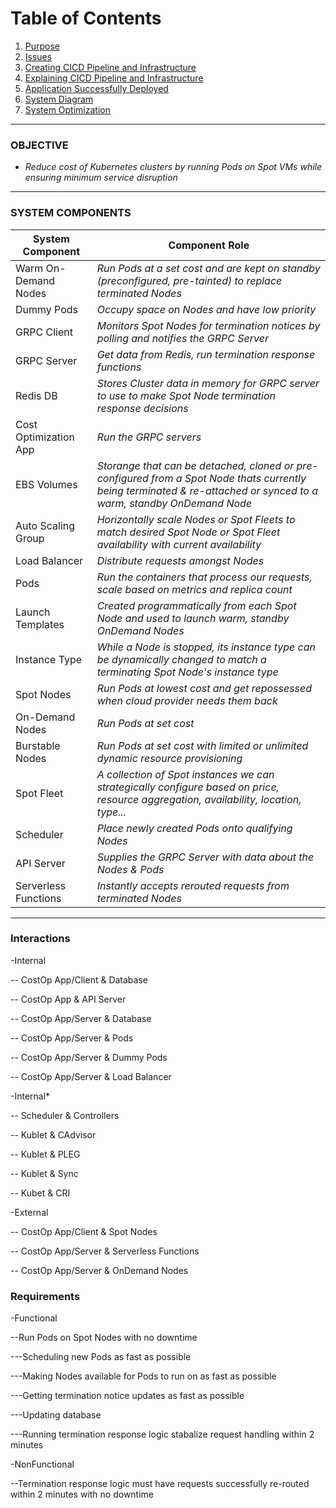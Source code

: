# Table of Contents
1. [Purpose](#purpose)
2. [Issues](#issues)
3. [Creating CICD Pipeline and Infrastructure](#create-cicd-pipeline-and-infrastructure)
4. [Explaining CICD Pipeline and Infrastructure](#cicd-pipeline-and-infrastructure-explanation)
5. [Application Successfully Deployed](#successful-deployment)
6. [System Diagram](#system-diagram)
7. [System Optimization](#system-optimization)

---


### OBJECTIVE
* _Reduce cost of Kubernetes clusters by running Pods on Spot VMs while ensuring minimum service disruption_

---

### SYSTEM COMPONENTS

|  <span style="width:600px">System Component</span> | <span style="width:300px">Component Role</span>  |
|------------------------|------------------------------------------------------------------------------------------------------|
| Warm On-Demand Nodes   | _Run Pods at a set cost and are kept on standby (preconfigured, pre-tainted) to replace terminated Nodes_    |
| Dummy Pods             | _Occupy space on Nodes and have low priority_                                                          |
| GRPC Client            | _Monitors Spot Nodes for termination notices by polling and notifies the GRPC Server_                  |
| GRPC Server            | _Get data from Redis, run termination response functions_                                              |
| Redis DB               | _Stores Cluster data in memory for GRPC server to use to make Spot Node termination response decisions_                           |
| Cost Optimization App  | _Run the GRPC servers_                                                                                 |
| EBS Volumes            | _Storange that can be detached, cloned or pre-configured from a Spot Node thats currently being terminated & re-attached or synced to a warm, standby OnDemand Node_ |
| Auto Scaling Group     | _Horizontally scale Nodes or Spot Fleets to match desired Spot Node or Spot Fleet availability with current availability_ |
| Load Balancer          | _Distribute requests amongst Nodes_                                                                    |
| Pods                   | _Run the containers that process our requests, scale based on metrics and replica count_               |
| Launch Templates       | _Created programmatically from each Spot Node and used to launch warm, standby OnDemand Nodes_         |
| Instance Type          | _While a Node is stopped, its instance type can be dynamically changed to match a terminating Spot Node's instance type_ |
| Spot Nodes             | _Run Pods at lowest cost and get repossessed when cloud provider needs them back_                      |
| On-Demand Nodes        | _Run Pods at set cost_                                                                                 |
| Burstable Nodes        | _Run Pods at set cost with limited or unlimited dynamic resource provisioning_                         |
| Spot Fleet             | _A collection of Spot instances we can strategically configure based on price, resource aggregation, availability, location, type..._ |
| Scheduler              | _Place newly created Pods onto qualifying Nodes_                                                       |
| API Server             | _Supplies the GRPC Server with data about the Nodes & Pods_                                            |
| Serverless Functions   | _Instantly accepts rerouted requests from terminated Nodes_                                            |

---

### Interactions
-Internal

-- CostOp App/Client & Database

-- CostOp App & API Server

-- CostOp App/Server & Database

-- CostOp App/Server & Pods

-- CostOp App/Server & Dummy Pods

-- CostOp App/Server & Load Balancer

-Internal*

-- Scheduler & Controllers

-- Kublet & CAdvisor

-- Kublet & PLEG

-- Kublet & Sync

-- Kubet & CRI

-External

-- CostOp App/Client & Spot Nodes

-- CostOp App/Server & Serverless Functions

-- CostOp App/Server & OnDemand Nodes

### Requirements

-Functional

--Run Pods on Spot Nodes with no downtime

---Scheduling new Pods as fast as possible

---Making Nodes available for Pods to run on as fast as possible

---Getting termination notice updates as fast as possible

---Updating database

---Running termination response logic stabalize request handling within 2 minutes

-NonFunctional

--Termination response logic must have requests successfully re-routed within 2 minutes with no downtime 

